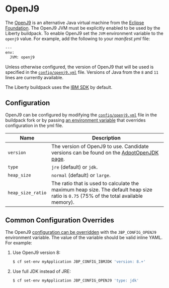 # OpenJ9
The [OpenJ9][] is an alternative Java virtual machine from the [Eclipse Foundation](https://eclipse.org). The OpenJ9 JVM must be explicitly enabled to be used by the Liberty buildpack. To enable OpenJ9 set the `JVM` environment variable to the `openj9` value. For example, add the following to your *manifest.yml* file:

```bash
---
env:
  JVM: openj9
```

Unless otherwise configured, the version of OpenJ9 that will be used is specified in the [`config/openj9.yml`][] file. Versions of Java from the `8` and `11` lines are currently available.

The Liberty buildpack uses the [IBM SDK](ibm-jdk.md) by default.

## Configuration

OpenJ9 can be configured by modifying the [`config/openj9.yml`][] file in the buildpack fork or by passing [an environment variable](configuration.md) that overrides configuration in the yml file.

| Name | Description
| ---- | -----------
| `version` | The version of OpenJ9 to use. Candidate versions can be found on the [AdpotOpenJDK page](https://adoptopenjdk.net/index.html?jvmVariant=openj9). |
| `type`  | `jre` (default) or `jdk`. |
| `heap_size` | `normal` (default) or `large`.   |
| `heap_size_ratio` | The ratio that is used to calculate the maximum heap size. The default heap size ratio is `0.75` (75% of the total available memory).

## Common Configuration Overrides

The OpenJ9 [configuration can be overridden](configuration.md) with the `JBP_CONFIG_OPENJ9` environment variable. The value of the variable should be valid inline YAML. For example:

1. Use OpenJ9 version 8:

   ```bash
   $ cf set-env myApplication JBP_CONFIG_IBMJDK 'version: 8.+'
   ```

1. Use full JDK instead of JRE:

   ```bash
   $ cf set-env myApplication JBP_CONFIG_OPENJ9 'type: jdk'
   ```

[`config/openj9.yml`]: ../config/openj9.yml
[OpenJ9]: https://www.eclipse.org/openj9/
[repositories]: util-repositories.md
